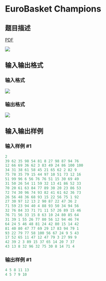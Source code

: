 # EuroBasket Champions

## 题目描述

[problemUrl]: https://uva.onlinejudge.org/index.php?option=com_onlinejudge&Itemid=8&category=862&page=show_problem&problem=4847

[PDF](https://uva.onlinejudge.org/external/129/p12968.pdf)

![](https://cdn.luogu.com.cn/upload/vjudge_pic/UVA12968/a9f009e626b0bd6498cb3c4dba88a6d4f230f058.png)

## 输入输出格式

### 输入格式

![](https://cdn.luogu.com.cn/upload/vjudge_pic/UVA12968/ee850e6f574a9108edb780f6a4f524c494dd85b4.png)

### 输出格式

![](https://cdn.luogu.com.cn/upload/vjudge_pic/UVA12968/552f8aff69e2b9621744f1e9d0b8433474e6db68.png)

## 输入输出样例

### 输入样例 #1

```cpp
2
39 62 35 98 54 81 8 27 98 87 94 76
12 66 69 36 62 3 83 49 24 86 100 100
34 31 38 61 58 45 21 65 62 2 82 9
75 78 35 79 15 44 97 10 51 73 12 16
51 99 96 6 56 76 76 51 15 30 69 49
31 50 26 54 11 59 32 13 41 86 52 33
70 20 61 63 84 77 89 30 20 23 86 53
72 74 30 96 74 93 82 41 61 62 36 73
26 56 48 36 68 93 15 22 56 75 1 92
27 30 97 12 13 2 90 87 22 47 36 2
71 59 23 94 40 4 88 93 50 34 94 56
32 76 84 33 71 71 11 57 26 89 15 46
76 71 56 33 15 8 63 10 24 80 85 64
31 39 1 55 26 77 80 56 12 94 46 74
64 24 5 46 48 81 24 42 80 15 14 42
81 40 80 47 77 69 29 17 83 94 79 1
93 22 79 77 58 100 56 67 24 9 5 43
17 52 65 11 47 12 47 79 3 27 99 9
42 39 2 3 89 15 37 65 14 20 7 37
43 13 8 32 96 32 75 30 8 14 71 4
```


### 输出样例 #1

```cpp
4 5 8 11 13
4 5 7 9 10
```



